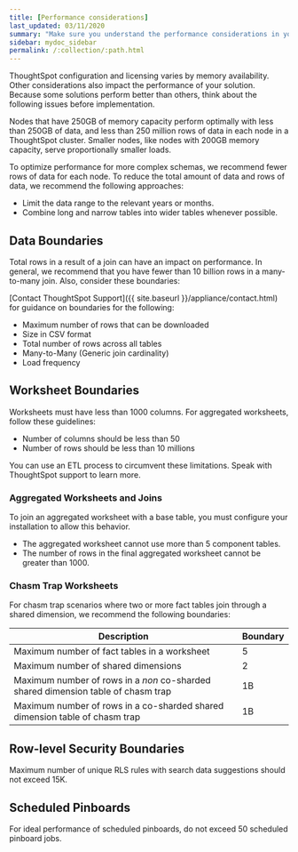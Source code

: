 ```yaml
---
title: [Performance considerations]
last_updated: 03/11/2020
summary: "Make sure you understand the performance considerations in your installation."
sidebar: mydoc_sidebar
permalink: /:collection/:path.html
---
```

ThoughtSpot configuration and licensing varies by memory availability. Other considerations also impact the performance of your solution. Because some solutions perform better than others, think about the following issues before implementation.

Nodes that have 250GB of memory capacity perform optimally with less than 250GB of data, and less than 250 million rows of data in each node in a ThoughtSpot cluster. Smaller nodes, like nodes with 200GB memory capacity, serve proportionally smaller loads.

To optimize performance for more complex schemas, we recommend fewer rows of data for each node.
To reduce the total amount of data and rows of data, we recommend the following approaches:

- Limit the data range to the relevant years or months.
- Combine long and narrow tables into wider tables whenever possible.

## Data Boundaries

Total rows in a result of a join can have an impact on performance. In general, we recommend that you have fewer than 10 billion rows in a many-to-many join. Also, consider these boundaries:

[Contact ThoughtSpot Support]({{ site.baseurl }}/appliance/contact.html) for guidance on boundaries for the following:
- Maximum number of rows that can be downloaded
- Size in CSV format
- Total number of rows across all tables
- Many-to-Many (Generic join cardinality)
- Load frequency

## Worksheet Boundaries

Worksheets must have less than 1000 columns. For aggregated worksheets, follow these guidelines:

* Number of columns should be less than 50
* Number of rows should be less than 10 millions

You can use an ETL process to circumvent these limitations. Speak with ThoughtSpot support to learn more.

### Aggregated Worksheets and Joins

To join an aggregated worksheet with a base table, you must configure your installation to allow this behavior.
* The aggregated worksheet cannot use more than 5 component tables.
* The number of rows in the final aggregated worksheet cannot be greater than 1000.

### Chasm Trap Worksheets

For chasm trap scenarios where two or more fact tables join through a shared dimension, we recommend the following boundaries:

|Description |Boundary|
|-------------------------|--------------------|
|Maximum number of fact tables in a worksheet	|5|
|Maximum number of shared dimensions	|2|
|Maximum number of rows in a _non_ co-sharded shared dimension table of chasm trap	|1B|
|Maximum number of rows in a co-sharded shared dimension table of chasm trap	| 1B |

## Row-level Security Boundaries

Maximum number of unique RLS rules with search data suggestions should not exceed 15K.

## Scheduled Pinboards

For ideal performance of scheduled pinboards, do not exceed 50 scheduled pinboard jobs.
